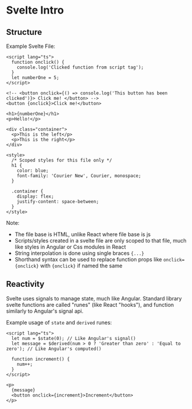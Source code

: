 # Svelte Intro

## Structure

Example Svelte File:

```svelte
<script lang="ts">
  function onclick() {
    console.log('Clicked function from script tag');
  }
  let numberOne = 5;
</script>

<!-- <button onclick={() => console.log('This button has been clicked')}> Click me! </button> -->
<button {onclick}>Click me!</button>

<h1>{numberOne}</h1>
<p>Hello!</p>

<div class="container">
  <p>This is the left</p>
  <p>This is the right</p>
</div>

<style>
  /* Scoped styles for this file only */
  h1 {
    color: blue;
    font-family: 'Courier New', Courier, monospace;
  }

  .container {
    display: flex;
    justify-content: space-between;
  }
</style>
```

Note:

- The file base is HTML, unlike React where file base is js
- Scripts/styles created in a svelte file are only scoped to that file, much like styles in Angular or Css modules in React
- String interpolation is done using single braces `{...}`
- Shorthand syntax can be used to replace function props like `onclick={onclick}` with `{onclick}` if named the same

## Reactivity

Svelte uses signals to manage state, much like Angular. Standard library svelte functions are called "runes" (like React "hooks"), and function similarly to Angular's signal api.

Example usage of `state` and `derived` runes:

```svelte
<script lang="ts">
  let num = $state(0); // Like Angular's signal()
  let message = $derived(num > 0 ? 'Greater than zero' : 'Equal to zero'); // Like Angular's computed()

  function increment() {
    num++;
  }
</script>

<p>
  {message}
  <button onclick={increment}>Increment</button>
</p>
```
